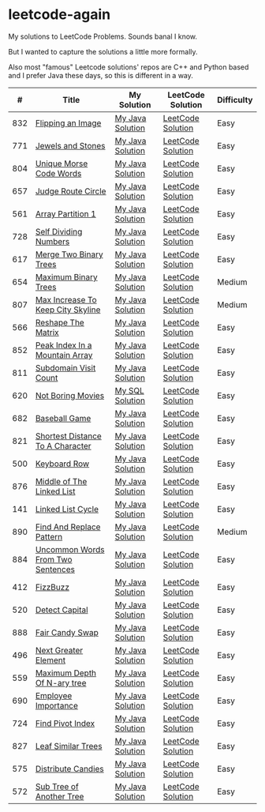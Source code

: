 # leetcode-again

My solutions to LeetCode Problems. Sounds banal I know.

But I wanted to capture the solutions a little more formally.

Also most "famous" Leetcode solutions' repos are C++ and Python based and I prefer Java these days, so this is different in a way.

| # | Title | My Solution | LeetCode Solution | Difficulty |
|---| ----- | ----------- | ------------------ | ---------- |
|832|[Flipping an Image](https://leetcode.com/problems/flipping-an-image/description/)|[My Java Solution](https://github.com/sunnypatel165/leetcode-again/blob/master/solutions/FlippingAnImage.java)|[LeetCode Solution](https://leetcode.com/articles/flipping-an-image/)|Easy
|771|[Jewels and Stones](https://leetcode.com/problems/jewels-and-stones/description/)|[My Java Solution](https://github.com/sunnypatel165/leetcode-again/blob/master/solutions/JewelsAndStones.java)|[LeetCode Solution](https://leetcode.com/articles/jewels-and-stones/)|Easy
|804|[Unique Morse Code Words](https://leetcode.com/problems/unique-morse-code-words/description/)|[My Java Solution](https://github.com/sunnypatel165/leetcode-again/blob/master/solutions/UniqueMorseCodeWords.java)|[LeetCode Solution](https://leetcode.com/articles/unique-morse-code-words/)|Easy
|657|[Judge Route Circle](https://leetcode.com/problems/judge-route-circle/description/)|[My Java Solution](https://github.com/sunnypatel165/leetcode-again/blob/master/solutions/JudgeRouteCircle.java)|[LeetCode Solution](https://leetcode.com/articles/judge-route-circle/)|Easy
|561|[Array Partition 1](https://leetcode.com/problems/array-partition-i/description/)|[My Java Solution](https://github.com/sunnypatel165/leetcode-again/blob/master/solutions/ArrayPartition1.java)|[LeetCode Solution](https://leetcode.com/problems/array-partition-i/solution/)|Easy
|728|[Self Dividing Numbers](https://leetcode.com/problems/self-dividing-numbers/description/)|[My Java Solution](https://github.com/sunnypatel165/leetcode-again/blob/master/solutions/SelfDividingNumbers.java)|[LeetCode Solution](https://leetcode.com/problems/self-dividing-numbers/solution/)|Easy
|617|[Merge Two Binary Trees ](https://leetcode.com/problems/merge-two-binary-trees/description/)|[My Java Solution](https://github.com/sunnypatel165/leetcode-again/blob/master/solutions/MergeTwoBinaryTrees.java)|[LeetCode Solution](https://leetcode.com/problems/merge-two-binary-trees/solution/)|Easy
|654|[Maximum Binary Trees ](https://leetcode.com/problems/maximum-binary-tree/description/)|[My Java Solution](https://github.com/sunnypatel165/leetcode-again/blob/master/solutions/MaximumBinaryTree.java)|[LeetCode Solution](https://leetcode.com/problems/maximum-binary-tree/solution/)|Medium
|807|[Max Increase To Keep City Skyline ](https://leetcode.com/problems/max-increase-to-keep-city-skyline/description/)|[My Java Solution](https://github.com/sunnypatel165/leetcode-again/blob/master/solutions/MaxIncreaseToKeepCitySkyline.java)|[LeetCode Solution](https://leetcode.com/problems/max-increase-to-keep-city-skyline/solution/)|Medium
|566|[Reshape The Matrix ](https://leetcode.com/problems/reshape-the-matrix/description/)|[My Java Solution](https://github.com/sunnypatel165/leetcode-again/blob/master/solutions/ReshapeTheMatrix.java)|[LeetCode Solution](https://leetcode.com/problems/reshape-the-matrix/solution/)|Easy
|852|[Peak Index In a Mountain Array ](https://leetcode.com/problems/peak-index-in-a-mountain-array/description/)|[My Java Solution](https://github.com/sunnypatel165/leetcode-again/blob/master/solutions/peakIndexInMountainArray.java)|[LeetCode Solution](https://leetcode.com/problems/peak-index-in-a-mountain-array/solution/)|Easy
|811|[Subdomain Visit Count ](https://leetcode.com/problems/subdomain-visit-count/description/)|[My Java Solution](https://github.com/sunnypatel165/leetcode-again/blob/master/solutions/SubdomainVisitCount.java)|[LeetCode Solution](https://leetcode.com/problems/subdomain-visit-count/solution/)|Easy
|620|[Not Boring Movies](https://leetcode.com/problems/not-boring-movies/description/)|[My SQL Solution](https://github.com/sunnypatel165/leetcode-again/blob/master/solutions/NotBoringMovies.sql)|[LeetCode Solution](https://leetcode.com/problems/not-boring-movies/solution/)|Easy
|682|[Baseball Game](https://leetcode.com/problems/baseball-game/description/)|[My Java Solution](https://github.com/sunnypatel165/leetcode-again/blob/master/solutions/BaseballGame.java)|[LeetCode Solution](https://leetcode.com/problems/baseball-game/solution/)|Easy
|821|[Shortest Distance To A Character](https://leetcode.com/problems/shortest-distance-to-a-character/description/)|[My Java Solution](https://github.com/sunnypatel165/leetcode-again/blob/master/solutions/ShortestDistanceToACharacter.java)|[LeetCode Solution](https://leetcode.com/problems/shortest-distance-to-a-character/solution/)|Easy
|500|[Keyboard Row](https://leetcode.com/problems/keyboard-row/)|[My Java Solution](https://github.com/sunnypatel165/leetcode-again/blob/master/solutions/KeyboardRow.java)|[LeetCode Solution](https://leetcode.com/problems/keyboard-row/solution/)|Easy
|876|[Middle of The Linked List](https://leetcode.com/problems/middle-of-the-linked-list/description/)|[My Java Solution](https://github.com/sunnypatel165/leetcode-again/blob/master/solutions/MiddleOfTheLinkedList.java)|[LeetCode Solution](https://leetcode.com/problems/middle-of-the-linked-list/solution/)|Easy
|141|[Linked List Cycle](https://leetcode.com/problems/linked-list-cycle/description/)|[My Java Solution](https://github.com/sunnypatel165/leetcode-again/blob/master/solutions/LinkedListCycle.java)|[LeetCode Solution](https://leetcode.com/problems/linked-list-cycle/solution/)|Easy
|890|[Find And Replace Pattern](https://leetcode.com/problems/find-and-replace-pattern/description/)|[My Java Solution](https://github.com/sunnypatel165/leetcode-again/blob/master/solutions/FindAndReplacePattern.java)|[LeetCode Solution](https://leetcode.com/problems/find-and-replace-pattern/solution/)|Medium
|884|[Uncommon Words From Two Sentences](https://leetcode.com/problems/uncommon-words-from-two-sentences/description/)|[My Java Solution](https://github.com/sunnypatel165/leetcode-again/blob/master/solutions/UncommonWordsFromTwoSentences.java)|[LeetCode Solution](https://leetcode.com/problems/uncommon-words-from-two-sentences/solution/)|Easy
|412|[FizzBuzz](https://leetcode.com/problems/fizz-buzz/description/)|[My Java Solution](https://github.com/sunnypatel165/leetcode-again/blob/master/solutions/FizzBuzz.java)|[LeetCode Solution](https://leetcode.com/problems/fizz-buzz/solution/)|Easy
|520|[Detect Capital](https://leetcode.com/problems/detect-capital/description/)|[My Java Solution](https://github.com/sunnypatel165/leetcode-again/blob/master/solutions/DetectCapital.java)|[LeetCode Solution](https://leetcode.com/problems/detect-capital/solution/)|Easy
|888|[Fair Candy Swap](https://leetcode.com/problems/fair-candy-swap/description/)|[My Java Solution](https://github.com/sunnypatel165/leetcode-again/blob/master/solutions/FairCandySwap.java)|[LeetCode Solution](https://leetcode.com/problems/fair-candy-swap/solution/)|Easy
|496|[Next Greater Element](https://leetcode.com/problems/next-greater-element-i/description/)|[My Java Solution](https://github.com/sunnypatel165/leetcode-again/blob/master/solutions/NextGreaterElement1.java)|[LeetCode Solution](https://leetcode.com/problems/next-greater-element-i/solution/)|Easy
|559|[Maximum Depth Of N-ary tree](https://leetcode.com/problems/maximum-depth-of-n-ary-tree/description/)|[My Java Solution](https://github.com/sunnypatel165/leetcode-again/blob/master/solutions/MaximumDepthOfNAryTree.java)|[LeetCode Solution](https://leetcode.com/problems/maximum-depth-of-n-ary-tree/solution/)|Easy
|690|[Employee Importance](https://leetcode.com/problems/employee-importance/description/)|[My Java Solution](https://github.com/sunnypatel165/leetcode-again/blob/master/solutions/EmployeeImportance.java)|[LeetCode Solution](https://leetcode.com/problems/employee-importance/solution/)|Easy
|724|[Find Pivot Index](https://leetcode.com/problems/find-pivot-index/description/)|[My Java Solution](https://github.com/sunnypatel165/leetcode-again/blob/master/solutions/FindPivotIndex.java)|[LeetCode Solution](https://leetcode.com/problems/find-pivot-index/solution/)|Easy
|827|[Leaf Similar Trees](https://leetcode.com/problems/leaf-similar-trees/description/)|[My Java Solution](https://github.com/sunnypatel165/leetcode-again/blob/master/solutions/LeafSimilarTrees.java)|[LeetCode Solution](https://leetcode.com/problems/leaf-similar-trees/solution/)|Easy
|575|[Distribute Candies](https://leetcode.com/problems/distribute-candies/description/)|[My Java Solution](https://github.com/sunnypatel165/leetcode-again/blob/master/solutions/DistributeCandies.java)|[LeetCode Solution](https://leetcode.com/problems/distribute-candies/solution/)|Easy
|572|[Sub Tree of Another Tree](https://leetcode.com/problems/subtree-of-another-tree/description/)|[My Java Solution](https://github.com/sunnypatel165/leetcode-again/blob/master/solutions/SubtreeOfAnotherTree.java)|[LeetCode Solution](https://leetcode.com/problems/subtree-of-another-tree/solution/)|Easy
